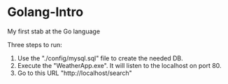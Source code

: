 # Golang-Intro
My first stab at the Go language


Three steps to run:
1.  Use the "./config/mysql.sql" file to create the needed DB.
2.  Execute the "WeatherApp.exe".  It will listen to the localhost on port 80.
3.  Go to this URL "http://localhost/search"


